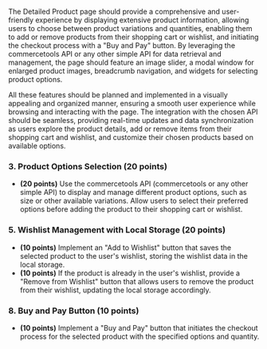 The Detailed Product page should provide a comprehensive and user-friendly experience by displaying extensive product information, allowing users to choose between product variations and quantities, enabling them to add or remove products from their shopping cart or wishlist, and initiating the checkout process with a "Buy and Pay" button. By leveraging the commercetools API or any other simple API for data retrieval and management, the page should feature an image slider, a modal window for enlarged product images, breadcrumb navigation, and widgets for selecting product options.

All these features should be planned and implemented in a visually appealing and organized manner, ensuring a smooth user experience while browsing and interacting with the page. The integration with the chosen API should be seamless, providing real-time updates and data synchronization as users explore the product details, add or remove items from their shopping cart and wishlist, and customize their chosen products based on available options.

### 3. Product Options Selection (20 points)

- **(20 points)** Use the commercetools API (commercetools or any other simple API) to display and manage different product options, such as size or other available variations. Allow users to select their preferred options before adding the product to their shopping cart or wishlist.

### 5. Wishlist Management with Local Storage (20 points)

- **(10 points)** Implement an "Add to Wishlist" button that saves the selected product to the user's wishlist, storing the wishlist data in the local storage.
- **(10 points)** If the product is already in the user's wishlist, provide a "Remove from Wishlist" button that allows users to remove the product from their wishlist, updating the local storage accordingly.

### 8. Buy and Pay Button (10 points)

- **(10 points)** Implement a "Buy and Pay" button that initiates the checkout process for the selected product with the specified options and quantity.
